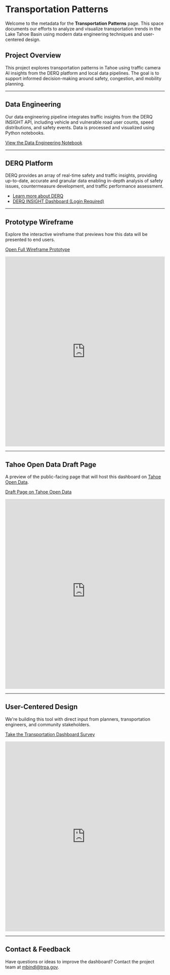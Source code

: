 # Transportation Patterns

Welcome to the metadata for the **Transportation Patterns** page. This space documents our efforts to analyze and visualize transportation trends in the Lake Tahoe Basin using modern data engineering techniques and user-centered design.

## Project Overview

This project explores transportation patterns in Tahoe using traffic camera AI insights from the DERQ platform and local data pipelines. The goal is to support informed decision-making around safety, congestion, and mobility planning.

---

## Data Engineering

Our data engineering pipeline integrates traffic insights from the DERQ INSIGHT API, including vehicle and vulnerable road user counts, speed distributions, and safety events. Data is processed and visualized using Python notebooks.

[View the Data Engineering Notebook](SMART_Phase1\Data_ETL.ipynb)

---

## DERQ Platform

DERQ provides an array of real-time safety and traffic insights, providing up-to-date, accurate and granular data enabling in-depth analysis of safety issues, countermeasure development, and traffic performance assessment.

- [Learn more about DERQ](https://en.derq.com/)
- [DERQ INSIGHT Dashboard (Login Required)](https://dashboard.derq.com/login)

---

## Prototype Wireframe

Explore the interactive wireframe that previews how this data will be presented to end users.

[Open Full Wireframe Prototype](https://lovable.dev/projects/1067d0a8-0b39-41d1-9a3a-d586d0dafd73)

<iframe src="https://lovable.dev/projects/1067d0a8-0b39-41d1-9a3a-d586d0dafd73" width="100%" height="600" frameborder="0" loading="lazy"></iframe>

---

## Tahoe Open Data Draft Page

A preview of the public-facing page that will host this dashboard on [Tahoe Open Data](https://data-trpa.opendata.arcgis.com/).

[Draft Page on Tahoe Open Data](https://data-trpa.opendata.arcgis.com/pages/4e28787cdf4c4c5784c33f1d9315eefd)

<iframe src="https://data-trpa.opendata.arcgis.com/pages/4e28787cdf4c4c5784c33f1d9315eefd" width="100%" height="600" frameborder="0" loading="lazy"></iframe>

---

## User-Centered Design

We're building this tool with direct input from planners, transportation engineers, and community stakeholders.

[Take the Transportation Dashboard Survey](https://arcg.is/1Kbr0P0)

<iframe src="https://arcg.is/1Kbr0P0" width="100%" height="600" frameborder="0" loading="lazy"></iframe>

---

## Contact & Feedback

Have questions or ideas to improve the dashboard? Contact the project team at [mbindl@trpa.gov](mailto:mbindl@trpa.gov).

